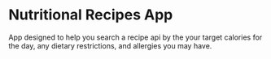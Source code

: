 # Nutritional Recipes App

App designed to help you search a recipe api by the your target calories for the day, any dietary restrictions, and allergies you may have.
